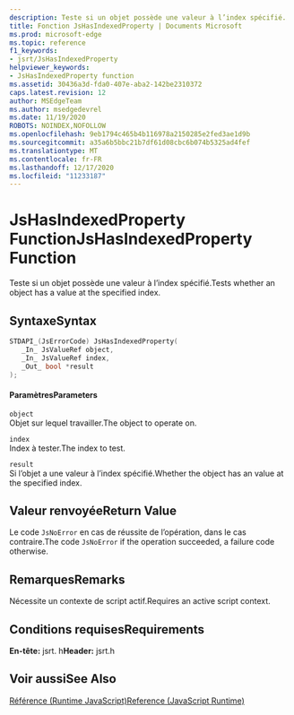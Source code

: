 ```yaml
---
description: Teste si un objet possède une valeur à l’index spécifié.
title: Fonction JsHasIndexedProperty | Documents Microsoft
ms.prod: microsoft-edge
ms.topic: reference
f1_keywords:
- jsrt/JsHasIndexedProperty
helpviewer_keywords:
- JsHasIndexedProperty function
ms.assetid: 30436a3d-fda0-407e-aba2-142be2310372
caps.latest.revision: 12
author: MSEdgeTeam
ms.author: msedgedevrel
ms.date: 11/19/2020
ROBOTS: NOINDEX,NOFOLLOW
ms.openlocfilehash: 9eb1794c465b4b116978a2150285e2fed3ae1d9b
ms.sourcegitcommit: a35a6b5bbc21b7df61d08cbc6b074b5325ad4fef
ms.translationtype: MT
ms.contentlocale: fr-FR
ms.lasthandoff: 12/17/2020
ms.locfileid: "11233187"
---
```

# <span data-ttu-id="f4b0c-103">JsHasIndexedProperty Function</span><span class="sxs-lookup"><span data-stu-id="f4b0c-103">JsHasIndexedProperty Function</span></span>

<span data-ttu-id="f4b0c-104">Teste si un objet possède une valeur à l’index spécifié.</span><span class="sxs-lookup"><span data-stu-id="f4b0c-104">Tests whether an object has a value at the specified index.</span></span>  
  
## <span data-ttu-id="f4b0c-105">Syntaxe</span><span class="sxs-lookup"><span data-stu-id="f4b0c-105">Syntax</span></span>  
  
```cpp  
STDAPI_(JsErrorCode) JsHasIndexedProperty(  
   _In_ JsValueRef object,  
   _In_ JsValueRef index,  
   _Out_ bool *result  
);  
```  
  
#### <span data-ttu-id="f4b0c-106">Paramètres</span><span class="sxs-lookup"><span data-stu-id="f4b0c-106">Parameters</span></span>  
 `object`  
 <span data-ttu-id="f4b0c-107">Objet sur lequel travailler.</span><span class="sxs-lookup"><span data-stu-id="f4b0c-107">The object to operate on.</span></span>  
  
 `index`  
 <span data-ttu-id="f4b0c-108">Index à tester.</span><span class="sxs-lookup"><span data-stu-id="f4b0c-108">The index to test.</span></span>  
  
 `result`  
 <span data-ttu-id="f4b0c-109">Si l’objet a une valeur à l’index spécifié.</span><span class="sxs-lookup"><span data-stu-id="f4b0c-109">Whether the object has an value at the specified index.</span></span>  
  
## <span data-ttu-id="f4b0c-110">Valeur renvoyée</span><span class="sxs-lookup"><span data-stu-id="f4b0c-110">Return Value</span></span>  
 <span data-ttu-id="f4b0c-111">Le code `JsNoError` en cas de réussite de l’opération, dans le cas contraire.</span><span class="sxs-lookup"><span data-stu-id="f4b0c-111">The code `JsNoError` if the operation succeeded, a failure code otherwise.</span></span>  
  
## <span data-ttu-id="f4b0c-112">Remarques</span><span class="sxs-lookup"><span data-stu-id="f4b0c-112">Remarks</span></span>  
 <span data-ttu-id="f4b0c-113">Nécessite un contexte de script actif.</span><span class="sxs-lookup"><span data-stu-id="f4b0c-113">Requires an active script context.</span></span>  
  
## <span data-ttu-id="f4b0c-114">Conditions requises</span><span class="sxs-lookup"><span data-stu-id="f4b0c-114">Requirements</span></span>  
 <span data-ttu-id="f4b0c-115">**En-tête:** jsrt. h</span><span class="sxs-lookup"><span data-stu-id="f4b0c-115">**Header:** jsrt.h</span></span>  
  
## <span data-ttu-id="f4b0c-116">Voir aussi</span><span class="sxs-lookup"><span data-stu-id="f4b0c-116">See Also</span></span>  
 [<span data-ttu-id="f4b0c-117">Référence (Runtime JavaScript)</span><span class="sxs-lookup"><span data-stu-id="f4b0c-117">Reference (JavaScript Runtime)</span></span>](../chakra-hosting/reference-javascript-runtime.md)
